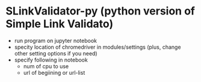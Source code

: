 # SLinkValidator-py (python version of Simple Link Validato)

* run program on jupyter notebook
* specity location of chromedriver in modules/settings (plus, change other setting options if you need)
* specify following in notebook
  * num of cpu to use
  * url of begiining or url-list

